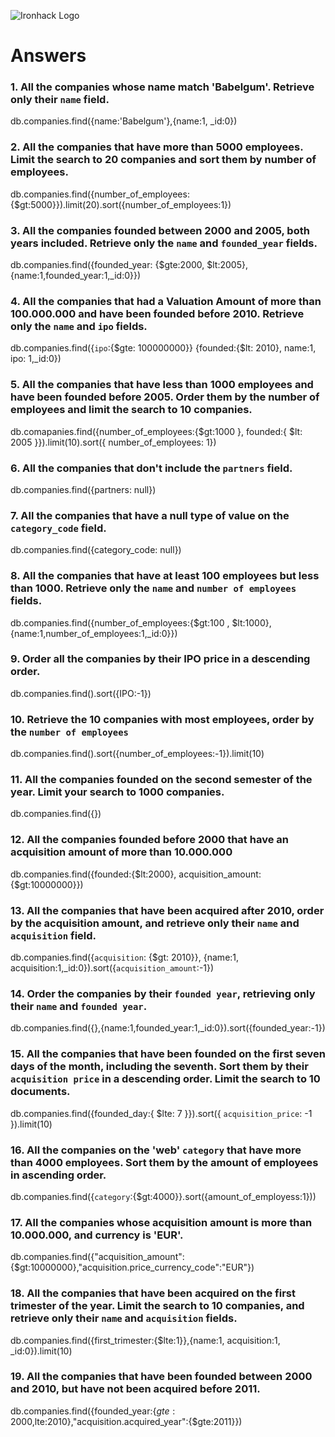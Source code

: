![Ironhack Logo](https://i.imgur.com/1QgrNNw.png)

# Answers

### 1. All the companies whose name match 'Babelgum'. Retrieve only their `name` field.

<!-- Your Code Goes Here -->
db.companies.find({name:'Babelgum'},{name:1, _id:0})

### 2. All the companies that have more than 5000 employees. Limit the search to 20 companies and sort them by **number of employees**.

<!-- Your Code Goes Here -->
db.companies.find({number_of_employees: {$gt:5000}}).limit(20).sort({number_of_employees:1})
### 3. All the companies founded between 2000 and 2005, both years included. Retrieve only the `name` and `founded_year` fields.

<!-- Your Code Goes Here -->
db.companies.find({founded_year: {$gte:2000, $lt:2005},{name:1,founded_year:1,_id:0}})

### 4. All the companies that had a Valuation Amount of more than 100.000.000 and have been founded before 2010. Retrieve only the `name` and `ipo` fields.

<!-- Your Code Goes Here -->
db.companies.find({`ipo`:{$gte: 100000000}} {founded:{$lt: 2010}, name:1, ipo: 1,_id:0})

### 5. All the companies that have less than 1000 employees and have been founded before 2005. Order them by the number of employees and limit the search to 10 companies.

<!-- Your Code Goes Here -->
db.comapanies.find({number_of_employees:{$gt:1000 }, founded:{ $lt: 2005 }}).limit(10).sort({ number_of_employees: 1})

### 6. All the companies that don't include the `partners` field.

<!-- Your Code Goes Here -->
db.companies.find({partners: null})
### 7. All the companies that have a null type of value on the `category_code` field.

<!-- Your Code Goes Here -->
db.companies.find({category_code: null})

### 8. All the companies that have at least 100 employees but less than 1000. Retrieve only the `name` and `number of employees` fields.

<!-- Your Code Goes Here -->
db.companies.find({number_of_employees:{$gt:100 , $lt:1000},{name:1,number_of_employees:1,_id:0}})

### 9. Order all the companies by their IPO price in a descending order.

<!-- Your Code Goes Here -->
db.companies.find().sort({IPO:-1})

### 10. Retrieve the 10 companies with most employees, order by the `number of employees`

<!-- Your Code Goes Here -->
db.companies.find().sort({number_of_employees:-1}).limit(10)

### 11. All the companies founded on the second semester of the year. Limit your search to 1000 companies.

<!-- Your Code Goes Here -->
db.companies.find({})

### 12. All the companies founded before 2000 that have an acquisition amount of more than 10.000.000

<!-- Your Code Goes Here -->
db.companies.find({founded:{$lt:2000}, acquisition_amount:{$gt:10000000}})

### 13. All the companies that have been acquired after 2010, order by the acquisition amount, and retrieve only their `name` and `acquisition` field.

<!-- Your Code Goes Here -->
db.companies.find({`acquisition`: {$gt: 2010}}, {name:1, acquisition:1,_id:0}).sort({`acquisition_amount`:-1})

### 14. Order the companies by their `founded year`, retrieving only their `name` and `founded year`.

<!-- Your Code Goes Here -->
db.companies.find({},{name:1,founded_year:1,_id:0}).sort({founded_year:-1})

### 15. All the companies that have been founded on the first seven days of the month, including the seventh. Sort them by their `acquisition price` in a descending order. Limit the search to 10 documents.

<!-- Your Code Goes Here -->
db.companies.find({founded_day:{ $lte: 7 }}).sort({ `acquisition_price`: -1 }).limit(10)

### 16. All the companies on the 'web' `category` that have more than 4000 employees. Sort them by the amount of employees in ascending order.

<!-- Your Code Goes Here -->
db.companies.find({`category`:{$gt:4000}}.sort({amount_of_employess:1}))

### 17. All the companies whose acquisition amount is more than 10.000.000, and currency is 'EUR'.

<!-- Your Code Goes Here -->
db.companies.find({"acquisition_amount":{$gt:10000000},"acquisition.price_currency_code":"EUR"})

### 18. All the companies that have been acquired on the first trimester of the year. Limit the search to 10 companies, and retrieve only their `name` and `acquisition` fields.

<!-- Your Code Goes Here -->
db.companies.find({first_trimester:{$lte:1}},{name:1, acquisition:1, _id:0}).limit(10) 

### 19. All the companies that have been founded between 2000 and 2010, but have not been acquired before 2011.

<!-- Your Code Goes Here -->
db.companies.find({founded_year:{$gte:2000,$lte:2010},"acquisition.acquired_year":{$gte:2011}})